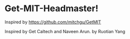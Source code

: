 # Get-MIT-Headmaster!

Inspired by https://github.com/mitchgu/GetMIT

Inspired by Get Caltech and Naveen Arun. by Ruotian Yang
